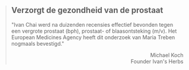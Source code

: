 ><h2>Verzorgt de gezondheid van de prostaat</h2>
>
>"Ivan Chai werd na duizenden recensies effectief bevonden tegen een vergrote prostaat (bph), prostaat- of blaasontsteking (m/v). Het European Medicines Agency heeft dit onderzoek van Maria Treben nogmaals bevestigd."
>
> <p style="text-align: right">Michael Koch<br>Founder Ivan's Herbs</p>
